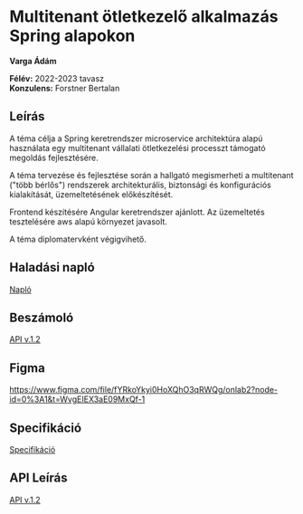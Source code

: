 # Multitenant ötletkezelő alkalmazás Spring alapokon

**Varga Ádám** <br>

**Félév:** 2022-2023 tavasz <br>
**Konzulens:** Forstner Bertalan

## Leírás

A téma célja a Spring keretrendszer microservice architektúra alapú használata egy multitenant vállalati ötletkezelési processzt támogató megoldás fejlesztésére.

A téma tervezése és fejlesztése során a hallgató megismerheti a multitenant ("több bérlős") rendszerek architekturális, biztonsági és konfigurációs kialakítását, üzemeltetésének előkészítését.

Frontend készítésére Angular keretrendszer ajánlott. Az üzemeltetés tesztelésére aws alapú környezet javasolt.

A téma diplomatervként végigvihető.

## Haladási napló

[Napló](./documentation/haladasi_naplo.md)

## Beszámoló

[API v.1.2](./documentation/onlab_1_beszamlo_Varga_Adam.md)

## Figma

https://www.figma.com/file/fYRkoYkyi0HoXQhO3qRWQg/onlab2?node-id=0%3A1&t=WvgEIEX3aE09MxQf-1

## Specifikáció

[Specifikáció](./documentation/specification.md)

## API Leírás

[API v.1.2](./documentation/openapi.json)
